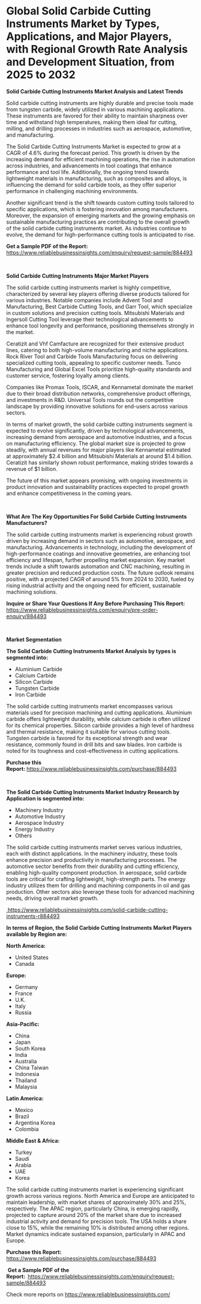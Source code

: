 <p><h1>Global Solid Carbide Cutting Instruments Market by Types, Applications, and Major Players, with Regional Growth Rate Analysis and Development Situation, from 2025 to 2032</h1></p><p><strong>Solid Carbide Cutting Instruments Market Analysis and Latest Trends</strong></p>
<p><p>Solid carbide cutting instruments are highly durable and precise tools made from tungsten carbide, widely utilized in various machining applications. These instruments are favored for their ability to maintain sharpness over time and withstand high temperatures, making them ideal for cutting, milling, and drilling processes in industries such as aerospace, automotive, and manufacturing.</p><p>The Solid Carbide Cutting Instruments Market is expected to grow at a CAGR of 4.6% during the forecast period. This growth is driven by the increasing demand for efficient machining operations, the rise in automation across industries, and advancements in tool coatings that enhance performance and tool life. Additionally, the ongoing trend towards lightweight materials in manufacturing, such as composites and alloys, is influencing the demand for solid carbide tools, as they offer superior performance in challenging machining environments.</p><p>Another significant trend is the shift towards custom cutting tools tailored to specific applications, which is fostering innovation among manufacturers. Moreover, the expansion of emerging markets and the growing emphasis on sustainable manufacturing practices are contributing to the overall growth of the solid carbide cutting instruments market. As industries continue to evolve, the demand for high-performance cutting tools is anticipated to rise.</p></p>
<p><strong>Get a Sample PDF of the Report:&nbsp;</strong> <a href="https://www.reliablebusinessinsights.com/enquiry/request-sample/884493?utm_campaign=2230&utm_medium=2&utm_source=Github&utm_content=ia&utm_term=25022025&utm_id=solid-carbide-cutting-instruments">https://www.reliablebusinessinsights.com/enquiry/request-sample/884493</a></p>
<p>&nbsp;</p>
<p><strong>Solid Carbide Cutting Instruments Major Market Players</strong></p>
<p><p>The solid carbide cutting instruments market is highly competitive, characterized by several key players offering diverse products tailored for various industries. Notable companies include Advent Tool and Manufacturing, Best Carbide Cutting Tools, and Garr Tool, which specialize in custom solutions and precision cutting tools. Mitsubishi Materials and Ingersoll Cutting Tool leverage their technological advancements to enhance tool longevity and performance, positioning themselves strongly in the market.</p><p>Ceratizit and Vhf Camfacture are recognized for their extensive product lines, catering to both high-volume manufacturing and niche applications. Rock River Tool and Carbide Tools Manufacturing focus on delivering specialized cutting tools, appealing to specific customer needs. Tunco Manufacturing and Global Excel Tools prioritize high-quality standards and customer service, fostering loyalty among clients.</p><p>Companies like Promax Tools, ISCAR, and Kennametal dominate the market due to their broad distribution networks, comprehensive product offerings, and investments in R&D. Universal Tools rounds out the competitive landscape by providing innovative solutions for end-users across various sectors.</p><p>In terms of market growth, the solid carbide cutting instruments segment is expected to evolve significantly, driven by technological advancements, increasing demand from aerospace and automotive industries, and a focus on manufacturing efficiency. The global market size is projected to grow steadily, with annual revenues for major players like Kennametal estimated at approximately $2.4 billion and Mitsubishi Materials at around $1.4 billion. Ceratizit has similarly shown robust performance, making strides towards a revenue of $1 billion.</p><p>The future of this market appears promising, with ongoing investments in product innovation and sustainability practices expected to propel growth and enhance competitiveness in the coming years.</p></p>
<p>&nbsp;</p>
<p><strong>What Are The Key Opportunities For Solid Carbide Cutting Instruments Manufacturers?</strong></p>
<p><p>The solid carbide cutting instruments market is experiencing robust growth driven by increasing demand in sectors such as automotive, aerospace, and manufacturing. Advancements in technology, including the development of high-performance coatings and innovative geometries, are enhancing tool efficiency and lifespan, further propelling market expansion. Key market trends include a shift towards automation and CNC machining, resulting in greater precision and reduced production costs. The future outlook remains positive, with a projected CAGR of around 5% from 2024 to 2030, fueled by rising industrial activity and the ongoing need for efficient, sustainable machining solutions.</p></p>
<p><strong>Inquire or Share Your Questions If Any Before Purchasing This Report:</strong> <a href="https://www.reliablebusinessinsights.com/enquiry/pre-order-enquiry/884493?utm_campaign=2230&utm_medium=2&utm_source=Github&utm_content=ia&utm_term=25022025&utm_id=solid-carbide-cutting-instruments">https://www.reliablebusinessinsights.com/enquiry/pre-order-enquiry/884493</a></p>
<p>&nbsp;</p>
<p><strong>Market Segmentation</strong></p>
<p><strong>The Solid Carbide Cutting Instruments Market Analysis by types is segmented into:</strong></p>
<p><ul><li>Aluminium Carbide</li><li>Calcium Carbide</li><li>Silicon Carbide</li><li>Tungsten Carbide</li><li>Iron Carbide</li></ul></p>
<p><p>The solid carbide cutting instruments market encompasses various materials used for precision machining and cutting applications. Aluminium carbide offers lightweight durability, while calcium carbide is often utilized for its chemical properties. Silicon carbide provides a high level of hardness and thermal resistance, making it suitable for various cutting tools. Tungsten carbide is favored for its exceptional strength and wear resistance, commonly found in drill bits and saw blades. Iron carbide is noted for its toughness and cost-effectiveness in cutting applications.</p></p>
<p><strong>Purchase this Report:&nbsp;</strong><a href="https://www.reliablebusinessinsights.com/purchase/884493?utm_campaign=2230&utm_medium=2&utm_source=Github&utm_content=ia&utm_term=25022025&utm_id=solid-carbide-cutting-instruments">https://www.reliablebusinessinsights.com/purchase/884493</a></p>
<p>&nbsp;</p>
<p><strong>The Solid Carbide Cutting Instruments Market Industry Research by Application is segmented into:</strong></p>
<p><ul><li>Machinery Industry</li><li>Automotive Industry</li><li>Aerospace Industry</li><li>Energy Industry</li><li>Others</li></ul></p>
<p><p>The solid carbide cutting instruments market serves various industries, each with distinct applications. In the machinery industry, these tools enhance precision and productivity in manufacturing processes. The automotive sector benefits from their durability and cutting efficiency, enabling high-quality component production. In aerospace, solid carbide tools are critical for crafting lightweight, high-strength parts. The energy industry utilizes them for drilling and machining components in oil and gas production. Other sectors also leverage these tools for advanced machining needs, driving overall market growth.</p></p>
<p><a href="https://www.reliablebusinessinsights.com/solid-carbide-cutting-instruments-r884493?utm_campaign=2230&utm_medium=2&utm_source=Github&utm_content=ia&utm_term=25022025&utm_id=solid-carbide-cutting-instruments">&nbsp;https://www.reliablebusinessinsights.com/solid-carbide-cutting-instruments-r884493</a></p>
<p><strong>In terms of Region, the Solid Carbide Cutting Instruments Market Players available by Region are:</strong></p>
<p>
    <p> <strong> North America: </strong>
        <ul>
            <li>United States</li>
            <li>Canada</li>
        </ul>
        </p> 
    <p> <strong> Europe: </strong>
        <ul>
            <li>Germany</li>
            <li>France</li>
            <li>U.K.</li>
            <li>Italy</li>
            <li>Russia</li>
        </ul>
        </p> 
    <p> <strong> Asia-Pacific: </strong>
        <ul>
            <li>China</li>
            <li>Japan</li>
            <li>South Korea</li>
            <li>India</li>
            <li>Australia</li>
            <li>China Taiwan</li>
            <li>Indonesia</li>
            <li>Thailand</li>
            <li>Malaysia</li>
        </ul>
        </p> 
    <p> <strong> Latin America: </strong>
        <ul>
            <li>Mexico</li>
            <li>Brazil</li>
            <li>Argentina Korea</li>
            <li>Colombia</li>
        </ul>
        </p> 
    <p> <strong> Middle East & Africa: </strong>
        <ul>
            <li>Turkey</li>
            <li>Saudi</li>
            <li>Arabia</li>
            <li>UAE</li>
            <li>Korea</li>
        </ul>
    </p>
    </p>
<p><p>The solid carbide cutting instruments market is experiencing significant growth across various regions. North America and Europe are anticipated to maintain leadership, with market shares of approximately 30% and 25%, respectively. The APAC region, particularly China, is emerging rapidly, projected to capture around 20% of the market share due to increased industrial activity and demand for precision tools. The USA holds a share close to 15%, while the remaining 10% is distributed among other regions. Market dynamics indicate sustained expansion, particularly in APAC and Europe.</p></p>
<p><strong>Purchase this Report: </strong><a href="https://www.reliablebusinessinsights.com/purchase/884493?utm_campaign=2230&utm_medium=2&utm_source=Github&utm_content=ia&utm_term=25022025&utm_id=solid-carbide-cutting-instruments">https://www.reliablebusinessinsights.com/purchase/884493</a></p>
<p>&nbsp;<strong>Get a Sample PDF of the Report:&nbsp;&nbsp;</strong><a href="https://www.reliablebusinessinsights.com/enquiry/request-sample/884493?utm_campaign=2230&utm_medium=2&utm_source=Github&utm_content=ia&utm_term=25022025&utm_id=solid-carbide-cutting-instruments">https://www.reliablebusinessinsights.com/enquiry/request-sample/884493</a></p>
<p><strong></strong></p>
<p>Check more reports on <a href="https://www.reliablebusinessinsights.com/?utm_campaign=2230&utm_medium=2&utm_source=Github&utm_content=ia&utm_term=25022025&utm_id=solid-carbide-cutting-instruments">https://www.reliablebusinessinsights.com/</a></p>